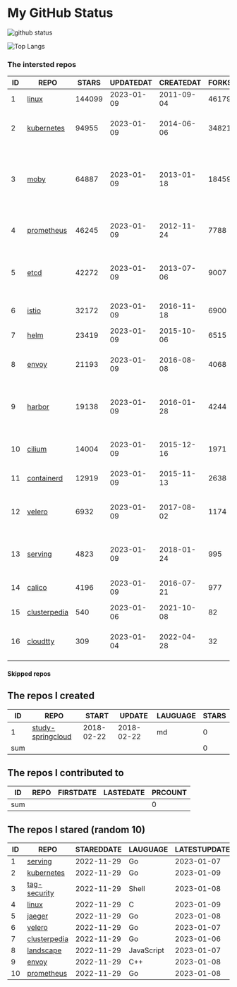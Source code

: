 # My GitHub Status

<img src="https://github-readme-stats-1.yihong0618.vercel.app/api?username=daoqingniu&show_icons=true&&&hide_title=true&count_private=true" alt="github status" />

![Top Langs](https://github-readme-stats-1.yihong0618.vercel.app/api/top-langs/?username=daoqingniu&layout=compact)

<!--START_SECTION:github_repos-->
### The intersted repos
| ID |                              REPO                               | STARS  | UPDATEDAT  | CREATEDAT  | FORKSCOUNT |                                              DESCRIPTIONS                                              |
|----|-----------------------------------------------------------------|--------|------------|------------|------------|--------------------------------------------------------------------------------------------------------|
|  1 | [linux](https://github.com/torvalds/linux)                      | 144099 | 2023-01-09 | 2011-09-04 |      46179 | Linux kernel source tree                                                                               |
|  2 | [kubernetes](https://github.com/kubernetes/kubernetes)          |  94955 | 2023-01-09 | 2014-06-06 |      34821 | Production-Grade Container Scheduling and Management                                                   |
|  3 | [moby](https://github.com/moby/moby)                            |  64887 | 2023-01-09 | 2013-01-18 |      18459 | Moby Project - a collaborative project for the container ecosystem to assemble container-based systems |
|  4 | [prometheus](https://github.com/prometheus/prometheus)          |  46245 | 2023-01-09 | 2012-11-24 |       7788 | The Prometheus monitoring system and time series database.                                             |
|  5 | [etcd](https://github.com/etcd-io/etcd)                         |  42272 | 2023-01-09 | 2013-07-06 |       9007 | Distributed reliable key-value store for the most critical data of a distributed system                |
|  6 | [istio](https://github.com/istio/istio)                         |  32172 | 2023-01-09 | 2016-11-18 |       6900 | Connect, secure, control, and observe services.                                                        |
|  7 | [helm](https://github.com/helm/helm)                            |  23419 | 2023-01-09 | 2015-10-06 |       6515 | The Kubernetes Package Manager                                                                         |
|  8 | [envoy](https://github.com/envoyproxy/envoy)                    |  21193 | 2023-01-09 | 2016-08-08 |       4068 | Cloud-native high-performance edge/middle/service proxy                                                |
|  9 | [harbor](https://github.com/goharbor/harbor)                    |  19138 | 2023-01-09 | 2016-01-28 |       4244 | An open source trusted cloud native registry project that stores, signs, and scans content.            |
| 10 | [cilium](https://github.com/cilium/cilium)                      |  14004 | 2023-01-09 | 2015-12-16 |       1971 | eBPF-based Networking, Security, and Observability                                                     |
| 11 | [containerd](https://github.com/containerd/containerd)          |  12919 | 2023-01-09 | 2015-11-13 |       2638 | An open and reliable container runtime                                                                 |
| 12 | [velero](https://github.com/vmware-tanzu/velero)                |   6932 | 2023-01-09 | 2017-08-02 |       1174 | Backup and migrate Kubernetes applications and their persistent volumes                                |
| 13 | [serving](https://github.com/knative/serving)                   |   4823 | 2023-01-09 | 2018-01-24 |        995 | Kubernetes-based, scale-to-zero, request-driven compute                                                |
| 14 | [calico](https://github.com/projectcalico/calico)               |   4196 | 2023-01-09 | 2016-07-21 |        977 | Cloud native networking and network security                                                           |
| 15 | [clusterpedia](https://github.com/clusterpedia-io/clusterpedia) |    540 | 2023-01-06 | 2021-10-08 |         82 | The Encyclopedia of Kubernetes clusters                                                                |
| 16 | [cloudtty](https://github.com/cloudtty/cloudtty)                |    309 | 2023-01-04 | 2022-04-28 |         32 | A Friendly Kubernetes CloudShell (Web Terminal) !                                                      |



#### Skipped repos
<!--END_SECTION:github_repos-->

<!--START_SECTION:my_github-->
## The repos I created
| ID  |                                 REPO                                 |   START    |   UPDATE   | LAUGUAGE | STARS |
|-----|----------------------------------------------------------------------|------------|------------|----------|-------|
|   1 | [study-springcloud](https://github.com/daoqingniu/study-springcloud) | 2018-02-22 | 2018-02-22 | md       |     0 |
| sum |                                                                      |            |            |          |     0 |

## The repos I contributed to
| ID  | REPO | FIRSTDATE | LASTEDATE | PRCOUNT |
|-----|------|-----------|-----------|---------|
| sum |      |           |           |       0 |

## The repos I stared (random 10)
| ID |                              REPO                               | STAREDDATE |  LAUGUAGE  | LATESTUPDATE |
|----|-----------------------------------------------------------------|------------|------------|--------------|
|  1 | [serving](https://github.com/knative/serving)                   | 2022-11-29 | Go         | 2023-01-07   |
|  2 | [kubernetes](https://github.com/kubernetes/kubernetes)          | 2022-11-29 | Go         | 2023-01-09   |
|  3 | [tag-security](https://github.com/cncf/tag-security)            | 2022-11-29 | Shell      | 2023-01-08   |
|  4 | [linux](https://github.com/torvalds/linux)                      | 2022-11-29 | C          | 2023-01-09   |
|  5 | [jaeger](https://github.com/jaegertracing/jaeger)               | 2022-11-29 | Go         | 2023-01-08   |
|  6 | [velero](https://github.com/vmware-tanzu/velero)                | 2022-11-29 | Go         | 2023-01-07   |
|  7 | [clusterpedia](https://github.com/clusterpedia-io/clusterpedia) | 2022-11-29 | Go         | 2023-01-06   |
|  8 | [landscape](https://github.com/cncf/landscape)                  | 2022-11-29 | JavaScript | 2023-01-07   |
|  9 | [envoy](https://github.com/envoyproxy/envoy)                    | 2022-11-29 | C++        | 2023-01-08   |
| 10 | [prometheus](https://github.com/prometheus/prometheus)          | 2022-11-29 | Go         | 2023-01-08   |

<!--END_SECTION:my_github-->

